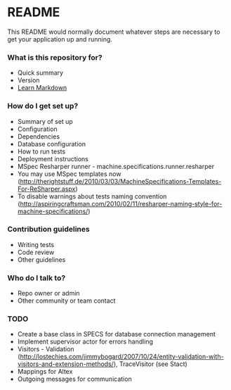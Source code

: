 # README #

This README would normally document whatever steps are necessary to get your application up and running.

### What is this repository for? ###

* Quick summary
* Version
* [Learn Markdown](https://bitbucket.org/tutorials/markdowndemo)

### How do I get set up? ###

* Summary of set up
* Configuration
* Dependencies
* Database configuration
* How to run tests
* Deployment instructions
* MSpec Resharper runner - machine.specifications.runner.resharper
* You may use MSpec templates now (http://therightstuff.de/2010/03/03/MachineSpecifications-Templates-For-ReSharper.aspx)
* To disable warnings about tests naming convention (http://aspiringcraftsman.com/2010/02/11/resharper-naming-style-for-machine-specifications/)

### Contribution guidelines ###

* Writing tests
* Code review
* Other guidelines

### Who do I talk to? ###

* Repo owner or admin
* Other community or team contact

### TODO ###

* Create a base class in SPECS for database connection management
* Implement supervisor actor for errors handling
* Visitors - Validation (http://lostechies.com/jimmybogard/2007/10/24/entity-validation-with-visitors-and-extension-methods/), TraceVisitor (see Stact)
* Mappings for Altex 
* Outgoing messages for communication
